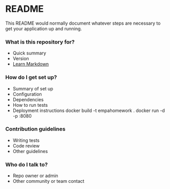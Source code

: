 # README #

This README would normally document whatever steps are necessary to get your application up and running.

### What is this repository for? ###

* Quick summary
* Version
* [Learn Markdown](https://bitbucket.org/tutorials/markdowndemo)

### How do I get set up? ###

* Summary of set up
* Configuration
* Dependencies
* How to run tests
* Deployment instructions
docker build -t empahomework .
docker run -d -p <yourport>:8080

### Contribution guidelines ###

* Writing tests
* Code review
* Other guidelines

### Who do I talk to? ###

* Repo owner or admin
* Other community or team contact
